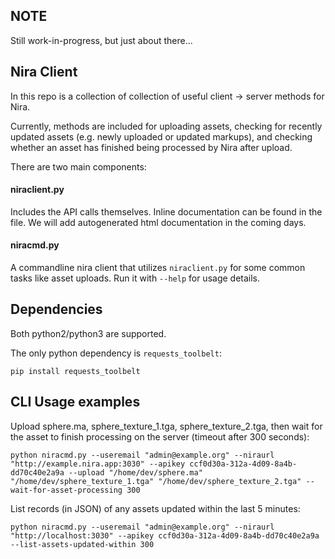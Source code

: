 ## NOTE
Still work-in-progress, but just about there...

## Nira Client
In this repo is a collection of collection of useful client -> server methods for Nira.

Currently, methods are included for uploading assets, checking for recently updated assets (e.g. newly uploaded or updated markups), and checking whether an asset has finished being processed by Nira after upload.

There are two main components:
#### niraclient.py
Includes the API calls themselves. Inline documentation can be found in the file. We will add autogenerated html documentation in the coming days.
#### niracmd.py
A commandline nira client that utilizes `niraclient.py` for some common tasks like asset uploads. Run it with `--help` for usage details.

## Dependencies
Both python2/python3 are supported.

The only python dependency is `requests_toolbelt`:
```
pip install requests_toolbelt
```


## CLI Usage examples
Upload sphere.ma, sphere_texture_1.tga, sphere_texture_2.tga, then wait for the asset to finish processing on the server (timeout after 300 seconds):
```
python niracmd.py --useremail "admin@example.org" --niraurl "http://example.nira.app:3030" --apikey ccf0d30a-312a-4d09-8a4b-dd70c40e2a9a --upload "/home/dev/sphere.ma" "/home/dev/sphere_texture_1.tga" "/home/dev/sphere_texture_2.tga" --wait-for-asset-processing 300
```

List records (in JSON) of any assets updated within the last 5 minutes:
```
python niracmd.py --useremail "admin@example.org" --niraurl "http://localhost:3030" --apikey ccf0d30a-312a-4d09-8a4b-dd70c40e2a9a --list-assets-updated-within 300
```

